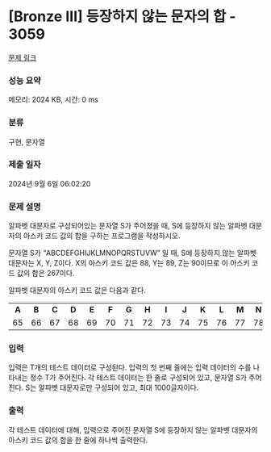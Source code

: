 # [Bronze III] 등장하지 않는 문자의 합 - 3059 

[문제 링크](https://www.acmicpc.net/problem/3059) 

### 성능 요약

메모리: 2024 KB, 시간: 0 ms

### 분류

구현, 문자열

### 제출 일자

2024년 9월 6일 06:02:20

### 문제 설명

<p>
	알파벳 대문자로 구성되어있는 문자열 S가 주어졌을 때, S에 등장하지 않는 알파벳 대문자의 아스키 코드 값의 합을 구하는 프로그램을 작성하시오.</p>

<p>
	문자열 S가 “ABCDEFGHIJKLMNOPQRSTUVW” 일 때, S에 등장하지 않는 알파벳 대문자는 X, Y, Z이다. X의 아스키 코드 값은 88, Y는 89, Z는 90이므로 이 아스키 코드 값의 합은 267이다.</p>

<p>
	알파벳 대문자의 아스키 코드 값은 다음과 같다.</p>

<p>
	</p><table class="table table-bordered">
		<tbody>
			<tr>
				<td style="text-align:center;">
					<strong>A</strong></td>
				<td style="text-align:center;">
					<strong>B</strong></td>
				<td style="text-align:center;">
					<strong>C</strong></td>
				<td style="text-align:center;">
					<strong>D</strong></td>
				<td style="text-align:center;">
					<strong>E</strong></td>
				<td style="text-align:center;">
					<strong>F</strong></td>
				<td style="text-align:center;">
					<strong>G</strong></td>
				<td style="text-align:center;">
					<strong>H</strong></td>
				<td style="text-align:center;">
					<strong>I</strong></td>
				<td style="text-align:center;">
					<strong>J</strong></td>
				<td style="text-align:center;">
					<strong>K</strong></td>
				<td style="text-align:center;">
					<strong>L</strong></td>
				<td style="text-align:center;">
					<strong>M</strong></td>
				<td style="text-align:center;">
					<strong>N</strong></td>
				<td style="text-align:center;">
					<strong>O</strong></td>
				<td style="text-align:center;">
					<strong>P</strong></td>
				<td style="text-align:center;">
					<strong>Q</strong></td>
				<td style="text-align:center;">
					<strong>R</strong></td>
				<td style="text-align:center;">
					<strong>S</strong></td>
				<td style="text-align:center;">
					<strong>T</strong></td>
				<td style="text-align:center;">
					<strong>U</strong></td>
				<td style="text-align:center;">
					<strong>V</strong></td>
				<td style="text-align:center;">
					<strong>W</strong></td>
				<td style="text-align:center;">
					<strong>X</strong></td>
				<td style="text-align:center;">
					<strong>Y</strong></td>
				<td style="text-align:center;">
					<strong>Z</strong></td>
			</tr>
			<tr>
				<td style="text-align:center;">
					65</td>
				<td style="text-align:center;">
					66</td>
				<td style="text-align:center;">
					67</td>
				<td style="text-align:center;">
					68</td>
				<td style="text-align:center;">
69</td>
				<td style="text-align:center;">
					70</td>
				<td style="text-align:center;">
					71</td>
				<td style="text-align:center;">
					72</td>
				<td style="text-align:center;">
					73</td>
				<td style="text-align:center;">
					74</td>
				<td style="text-align:center;">
					75</td>
				<td style="text-align:center;">
					76</td>
				<td style="text-align:center;">
					77</td>
				<td style="text-align:center;">
					78</td>
				<td style="text-align:center;">
					79</td>
				<td style="text-align:center;">
					80</td>
				<td style="text-align:center;">
					81</td>
				<td style="text-align:center;">
					82</td>
				<td style="text-align:center;">
					83</td>
				<td style="text-align:center;">
					84</td>
				<td style="text-align:center;">
					85</td>
				<td style="text-align:center;">
					86</td>
				<td style="text-align:center;">
					87</td>
				<td style="text-align:center;">
					88</td>
				<td style="text-align:center;">
					89</td>
				<td style="text-align:center;">
					90</td>
			</tr>
		</tbody>
	</table>
	
<p></p>

### 입력 

 <p>
	입력은 T개의 테스트 데이터로 구성된다. 입력의 첫 번째 줄에는 입력 데이터의 수를 나타내는 정수 T가 주어진다. 각 테스트 데이터는 한 줄로 구성되어 있고, 문자열 S가 주어진다. S는 알파벳 대문자로만 구성되어 있고, 최대 1000글자이다.</p>

### 출력 

 <p>
	각 테스트 데이터에 대해, 입력으로 주어진 문자열 S에 등장하지 않는 알파벳 대문자의 아스키 코드 값의 합을 한 줄에 하나씩 출력한다.</p>

